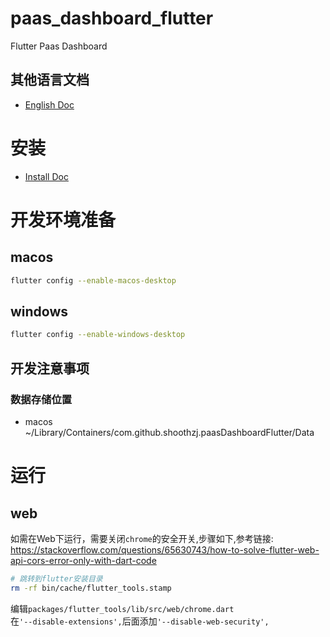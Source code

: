 # paas_dashboard_flutter

Flutter Paas Dashboard

## 其他语言文档
- [English Doc](README_en.md)

# 安装
- [Install Doc](install.md)

# 开发环境准备
## macos
```bash
flutter config --enable-macos-desktop
```
## windows
```bash
flutter config --enable-windows-desktop
```
## 开发注意事项
### 数据存储位置
- macos ~/Library/Containers/com.github.shoothzj.paasDashboardFlutter/Data

# 运行
## web
如需在Web下运行，需要关闭`chrome`的安全开关,步骤如下,参考链接: https://stackoverflow.com/questions/65630743/how-to-solve-flutter-web-api-cors-error-only-with-dart-code
```bash
# 跳转到flutter安装目录
rm -rf bin/cache/flutter_tools.stamp
```
编辑`packages/flutter_tools/lib/src/web/chrome.dart`<br/>
在`'--disable-extensions',`后面添加`'--disable-web-security',`
